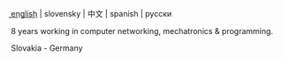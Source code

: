 [e͟n͟gl͟i͟s͟h͟](https://github.com/samuelPapranec/samuelPapranec/blob/main/README.md/) | slovensky | 中文 | spanish | русски

8 years working in computer networking, mechatronics & programming.

Slovakia - Germany




